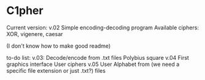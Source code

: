 # C1pher
Current version: v.02
Simple encoding-decoding program
Available ciphers: XOR, vigenere, caesar


(I don't know how to make good readme)



to-do list:
  v.03:
  Decode/encode from .txt files
  Polybius square
  v.04
  First graphics interface
  User ciphers
  v.05
  User Alphabet from (we need a specific file extension or just .txt?) files
